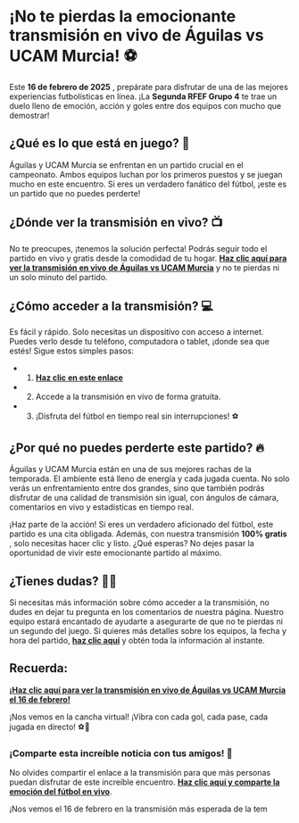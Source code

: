 # ¡No te pierdas la emocionante transmisión en vivo de Águilas vs UCAM Murcia! ⚽️

Este **16 de febrero de 2025** , prepárate para disfrutar de una de las mejores experiencias futbolísticas en línea. ¡La **Segunda RFEF Grupo 4** te trae un duelo lleno de emoción, acción y goles entre dos equipos con mucho que demostrar!

## ¿Qué es lo que está en juego? 🤔

Águilas y UCAM Murcia se enfrentan en un partido crucial en el campeonato. Ambos equipos luchan por los primeros puestos y se juegan mucho en este encuentro. Si eres un verdadero fanático del fútbol, ¡este es un partido que no puedes perderte!

## ¿Dónde ver la transmisión en vivo? 📺

No te preocupes, ¡tenemos la solución perfecta! Podrás seguir todo el partido en vivo y gratis desde la comodidad de tu hogar. **[Haz clic aquí para ver la transmisión en vivo de Águilas vs UCAM Murcia](https://tinyurl.com/livestreamfreeo?st=%C3%81guilas+vs+UCAM+Murcia&si=ghc)** y no te pierdas ni un solo minuto del partido.

## ¿Cómo acceder a la transmisión? 💻

Es fácil y rápido. Solo necesitas un dispositivo con acceso a internet. Puedes verlo desde tu teléfono, computadora o tablet, ¡donde sea que estés! Sigue estos simples pasos:

- 1. **[Haz clic en este enlace](https://tinyurl.com/livestreamfreeo?st=%C3%81guilas+vs+UCAM+Murcia&si=ghc)**
- 2. Accede a la transmisión en vivo de forma gratuita.
- 3. ¡Disfruta del fútbol en tiempo real sin interrupciones! ⚽️

## ¿Por qué no puedes perderte este partido? 🔥

Águilas y UCAM Murcia están en una de sus mejores rachas de la temporada. El ambiente está lleno de energía y cada jugada cuenta. No solo verás un enfrentamiento entre dos grandes, sino que también podrás disfrutar de una calidad de transmisión sin igual, con ángulos de cámara, comentarios en vivo y estadísticas en tiempo real.

¡Haz parte de la acción! Si eres un verdadero aficionado del fútbol, este partido es una cita obligada. Además, con nuestra transmisión **100% gratis** , solo necesitas hacer clic y listo. ¿Qué esperas? No dejes pasar la oportunidad de vivir este emocionante partido al máximo.

## ¿Tienes dudas? 🤷‍♂️

Si necesitas más información sobre cómo acceder a la transmisión, no dudes en dejar tu pregunta en los comentarios de nuestra página. Nuestro equipo estará encantado de ayudarte a asegurarte de que no te pierdas ni un segundo del juego. Si quieres más detalles sobre los equipos, la fecha y hora del partido, **[haz clic aquí](https://tinyurl.com/livestreamfreeo?st=%C3%81guilas+vs+UCAM+Murcia&si=ghc)** y obtén toda la información al instante.

## Recuerda:

**[¡Haz clic aquí para ver la transmisión en vivo de Águilas vs UCAM Murcia el 16 de febrero!](https://tinyurl.com/livestreamfreeo?st=%C3%81guilas+vs+UCAM+Murcia&si=ghc)**

¡Nos vemos en la cancha virtual! ¡Vibra con cada gol, cada pase, cada jugada en directo! ⚽️📱

### ¡Comparte esta increíble noticia con tus amigos! 📣

No olvides compartir el enlace a la transmisión para que más personas puedan disfrutar de este increíble encuentro. **[Haz clic aquí y comparte la emoción del fútbol en vivo](https://tinyurl.com/livestreamfreeo?st=%C3%81guilas+vs+UCAM+Murcia&si=ghc)**.

¡Nos vemos el 16 de febrero en la transmisión más esperada de la tem
